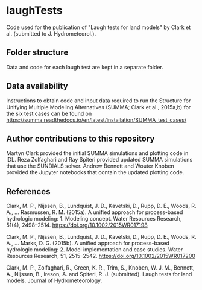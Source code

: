 # laughTests
Code used for the publication of "Laugh tests for land models" by Clark et al. (submitted to J. Hydrometeorol.).

## Folder structure
Data and code for each laugh test are kept in a separate folder.

## Data availability
Instructions to obtain code and input data required to run the Structure for Unifying Multiple Modeling Alternatives (SUMMA; Clark et al., 2015a,b) for the six test cases can be found on https://summa.readthedocs.io/en/latest/installation/SUMMA_test_cases/

## Author contributions to this repository
Martyn Clark provided the initial SUMMA simulations and plotting code in IDL. Reza Zolfaghari and Ray Spiteri provided updated SUMMA simulations that use the SUNDIALS solver. Andrew Bennett and Wouter Knoben provided the Jupyter notebooks that contain the updated plotting code. 

## References
Clark, M. P., Nijssen, B., Lundquist, J. D., Kavetski, D., Rupp, D. E., Woods, R. A., … Rasmussen, R. M. (2015a). A unified approach for process-based hydrologic modeling: 1. Modeling concept. Water Resources Research, 51(4), 2498–2514. https://doi.org/10.1002/2015WR017198

Clark, M. P., Nijssen, B., Lundquist, J. D., Kavetski, D., Rupp, D. E., Woods, R. A., … Marks, D. G. (2015b). A unified approach for process-based hydrologic modeling: 2. Model implementation and case studies. Water Resources Research, 51, 2515–2542. https://doi.org/10.1002/2015WR017200

Clark, M. P., Zolfaghari, R., Green, K. R., Trim, S., Knoben, W. J. M., Bennett, A., Nijssen, B., Ireson, A. and Spiteri, R. J. (submitted). Laugh tests for land models. Journal of Hydrometeorology.